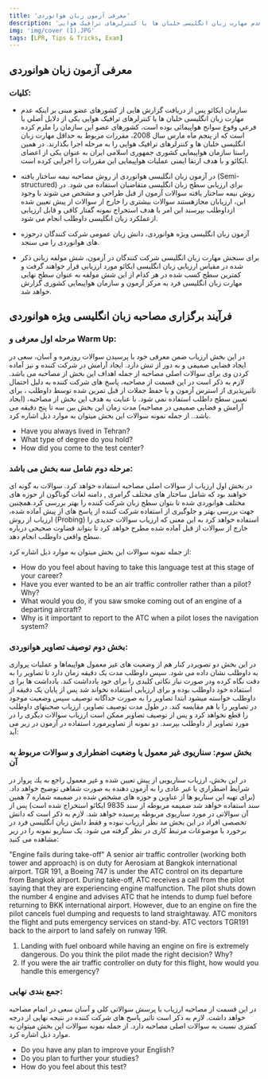 ```yaml
---
title: 'معرفی آزمون زبان هوانوردی'
description: 'سازمان ایکائو پس از دریافت گزارش هایی از کشورهای عضو مبنی بر اینکه عدم مهارت زبان انگلیسی خلبان ها یا کنترلرهای ترافیک هوایی...'
img: 'img/cover (1).JPG'
tags: [LPR, Tips & Tricks, Exam]
---
```


## معرفی آزمون زبان هوانوردی

### کلیات:

- سازمان ایکائو پس از دریافت گزارش هایی از کشورهای عضو مبنی بر اینکه عدم مهارت زبان انگلیسی خلبان ها یا کنترلرهای ترافیک هوایی یکی از دلایل أصلي يا فرعي وقوع سوانح هواپیمائی بوده است، کشورهای عضو این سازمان را ملزم کرده است که از پنجم ماه مارس سال 2008، مقررات مربوط به حداقل مهارت زبان انگلیسی خلبان ها و کنترلرهای ترافیک هوایی را به مرحله اجرا بگذارند. در همین راستا سازمان هواپیمایی کشوری جمهوری اسلامی ایران به عنوان یکی از اعضای ایکائو و با هدف ارتقا ایمنی عملیات هواپیمایی این مقررات را اجرایی کرده است.

- در آزمون زبان انگلیسی هوانوردی از روش مصاحبه نیمه ساختار یافته (Semi-structured) برای ارزیابی سطح زبان انگلیسی متقاضیان استفاده می شود. در روش نیمه ساختار یافته سوالات آزمون از قبل طراحی و مشخص می شوند با وجود این، ارزیابان مجازهستند سوالات بیشتری را خارج از سوالات از پیش تعیین شده ازداوطلب بپرسند این امر با هدف استخراج نمونه گفتار کافی و قابل ارزیابی ازعملکرد زبان انگلیسی داوطلب انجام می شود.
- آزمون زبان انگلیسی ویژه هوانوردی، دانش زبان عمومی شرکت کنندگان درحوزه های هوانوردی را می سنجد.

- برای سنجش مهارت زبان انگلیسی شرکت کنندگان در آزمون، شش مولفه زبانی ذکر شده در مقیاس ارزیابی زبان انگلیسی ایکائو مورد ارزیابی قرار خواهند گرفت و کمترین سطح کسب شده در هر کدام از این شش مولفه به عنوان سطح نهایی مهارت زبان انگلیسی فرد به مرکز آزمون و سازمان هواپیمایی کشوری گزارش خواهد شد.

## فرآیند برگزاری مصاحبه زبان انگلیسی ویژه هوانوردی

### مرحله اول معرفی و Warm Up:

در این بخش ارزیاب ضمن معرفی خود با پرسیدن سوالات روزمره و آسان، سعی در ایجاد فضایی صمیمی و به دور از تنش دارد. ایجاد آرامش در شرکت کننده و نیز آماده کردن وی برای سوالات اصلی مصاحبه از جمله اهداف این بخش از مصاحبه می باشد. لازم به ذکر است در این قسمت از مصاحبه، پاسخ های شرکت کننده به دلیل احتمال تاثیرپذیری از استرس آزمون و یا حفظ جملات از قبل تمرین شده توسط داوطلب ، برای تعیین سطح داطلب استفاده نمی شود.
با عنایت به هدف این بخش از مصاحبه، (ایجاد آرامش و فضایی صمیمی در مصاحبه) مدت زمان این بخش بین سه تا پنج دقیقه می باشد..
از جمله نمونه سوالات این بخش میتوان به موارد ذیل اشاره کرد.

- Have you always lived in Tehran?
- What type of degree do you hold?
- How did you come to the test center?

### مرحله دوم شامل سه بخش می باشد:

در بخش اول ارزیاب از سوالات اصلی مصاحبه استفاده خواهد کرد. سوالات به گونه ای خواهند بود که شامل ساختار های مختلف گرامری , دامنه لغات گوناگون از حوزه های مختلف هوانوردی شده تا بتوان سطح زبان شرکت کننده را بهتر بررسی کرد.همچنین جهت بررسی بهتر و جلوگیری از استفاده شرکت کننده از پاسخ های از پیش آماده شده، ارزیاب از روش (Probing) استفاده خواهد کرد به این معنی که ارزیاب سوالات جدیدی را خارج از سوالات از قبل آماده شده مطرح خواهد کرد تا بتواند قضاوت صحیحی درباره سطح واقعی داوطلب انجام دهد.

از جمله نمونه سوالات این بخش میتوان به موارد ذیل اشاره کرد:

- How do you feel about having to take this language test at this stage of your career?
- Have you ever wanted to be an air traffic controller rather than a pilot? Why?
- What would you do, if you saw smoke coming out of an engine of a departing aircraft?
- Why is it important to report to the ATC when a pilot loses the navigation system?

### بخش دوم توصیف تصاویر هوانوردی:

در این بخش دو تصویردر کنار هم از وضعیت های غیر معمول هواپیماها و عملیات پروازی به داوطلب نشان داده می شود. سپس داوطلب مدت یک دقیقه زمان دارد تا تصاویر را به دقت نگاه کرده ودر صورت نیاز نکاتی کلیدی را برای خود یادداشت کند. یادداشت ها برا ی استفاده خود داوطلب بوده و برای ارزیابی استفاده نخواند شد پس از پایان یک دقیقه از داوطلب خواسته میشود ابتدا تصاویر را به صورت جداگانه توصیف سپس وضعیت موجود در تصاویر را با هم مقایسه کند. در طول مدت توصیف تصاویر، ارزیاب صحبتهای داوطلب را قطع نخواهد کرد و پس از توصیف تصاویر ممکن است ارزیاب سوالات دیگری را در مورد تصاویر از داوطلب بپرسد. دو نمونه از تصاویرمورد استفاده در آزمون در زیر می آید:

### بخش سوم: سناریوی غیر معمول یا وضعیت اضطراری و سوالات مربوط به آن

در این بخش، ارزیاب سناریویی از پیش تعیین شده و غیر معمول راجع به يك پرواز در شرايط اضطراري یا غیر عادی را به آزمون دهنده به صورت شفاهی توضیح خواهد داد. (برای تهیه این سناریو ها از عناوین و حوزه های مشخص شده در ضمیمه شماره 7 همین سند استفاده خواهد شد ضمیمه مربوطه از سند 9835 ایکائو استخراج شده است) پس از آن سوالاتی در مورد سناریوی مربوطه پرسیده خواهد شد. لازم به ذکر است که دانش تخصصی افراد در این بخش مد نظر ارزیاب نبوده و فقط دانش زبان انگلیسی فرد در برخورد با موضوعات مرتبط کاری در نظر گرفته می شود. یک سناریو نمونه را در زیر مشاهده می کنید:

"Engine fails during take-off"
A senior air traffic controller (working both tower and approach) is on duty for Aerosiam at Bangkok international airport. TGR 191, a Boeing 747 is under the ATC control on its departure from Bangkok airport. During take-off, ATC receives a call from the pilot saying that they are experiencing engine malfunction. The pilot shuts down the number 4 engine and advises ATC that he intends to dump fuel before returning to BKK international airport. However, due to an engine on fire the pilot cancels fuel dumping and requests to land straightaway. ATC monitors the flight and puts emergency services on stand-by. ATC vectors TGR191 back to the airport to land safely on runway 19R.

1. Landing with fuel onboard while having an engine on fire is extremely dangerous. Do you think the pilot made the right decision? Why?
2. If you were the air traffic controller on duty for this flight, how would you handle this emergency?

### جمع بندی نهایی:

در این قسمت از مصاحبه ارزیاب با پرسش سوالاتی کلی و آسان سعی در اتمام مصاحبه خواهد داشت. لازم به ذکر است تاثیر پاسخ های شرکت کننده در نتیجه نهایی از درجه کمتری نسبت به سوالات اصلی مصاحبه دارد. از جمله نمونه سوالات این بخش میتوان به موارد ذیل اشاره کرد.

- Do you have any plan to improve your English?
- Do you plan to further your studies?
- How do you feel about this test?

